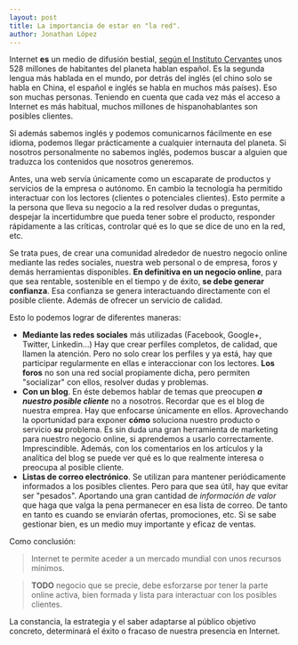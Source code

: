 ```yaml
---
layout: post
title: La importancia de estar en "la red".
author: Jonathan López
---
```



Internet **es** un medio de difusión bestial, [según el Instituto Cervantes][1] unos  528 
millones de habitantes del planeta hablan español. Es la segunda lengua más hablada en el
mundo, por detrás del inglés (el chino solo se habla en China, el español e inglés se 
habla en muchos más países). Eso son muchas personas. Teniendo en cuenta que cada vez más
el acceso a Internet es más habitual, muchos millones de hispanohablantes son posibles
clientes. 

Si además sabemos inglés y podemos comunicarnos fácilmente en ese idioma, podemos llegar
prácticamente a cualquier internauta del planeta. Si nosotros personalmente no sabemos inglés, 
podemos buscar a alguien que traduzca los contenidos que nosotros generemos.

Antes, una web servía únicamente como un escaparate de productos y servicios de la empresa
o autónomo. En cambio la tecnología ha permitido interactuar con los lectores (clientes
o potenciales clientes). Esto permite a la persona que lleva su negocio a la red resolver 
dudas o preguntas, despejar la incertidumbre que pueda tener sobre el producto, responder
rápidamente a las críticas, controlar qué es lo que se dice de uno en la red, etc.

Se trata pues, de crear una comunidad alrededor de nuestro negocio online mediante las
redes sociales, nuestra web personal o de empresa, foros y demás herramientas disponibles.
**En definitiva en un negocio online**, para que sea rentable, sostenible en el tiempo y de
éxito, **se debe generar confianza**. Esa confianza se genera interactuando directamente con
el posible cliente. Además de ofrecer un servicio de calidad.

Esto lo podemos lograr de diferentes maneras:

* **Mediante las redes sociales** más utilizadas (Facebook, Google+, Twitter,
Linkedin...) Hay que crear perfiles completos, de calidad, que llamen la atención. Pero no solo
crear los perfiles y ya está, hay que participar regularmente en ellas e interaccionar con los
lectores. **Los foros** no son una red social propiamente dicha, pero permiten "socializar" con ellos, resolver dudas y problemas.
* **Con un blog**. En éste debemos hablar de temas que preocupen ***a nuestro posible cliente***
no a nosotros. Recordar que es el blog de nuestra emprea. Hay que enfocarse únicamente en ellos. Aprovechando la oportunidad para
exponer **cómo** soluciona nuestro producto o servicio ***su*** problema. Es sin duda
una gran herramienta de marketing para nuestro negocio online, si aprendemos a usarlo correctamente.
Imprescindible. Además, con los comentarios en los artículos y la analítica del blog se
puede ver qué es lo que realmente interesa o preocupa al posible cliente.
* **Listas de correo electrónico**. Se utilizan para mantener periódicamente informados a
los posibles clientes. Pero para que sea útil, hay que evitar ser "pesados". Aportando una
gran cantidad de *información de valor* que haga que valga la pena permanecer en esa lista de correo.
De tanto en tanto es cuando se enviarán ofertas, promociones, etc. Si se sabe gestionar
bien, es un medio muy importante y eficaz de ventas.

Como conclusión:

> Internet te permite aceder a un mercado mundial con unos recursos mínimos.

> **TODO** negocio que se precie, debe esforzarse por tener la parte online
> activa, bien formada y lista para interactuar con los posibles clientes.

La constancia, la estrategia y el saber adaptarse al público objetivo concreto, determinará el éxito o fracaso de nuestra presencia en Internet.



[1]: http://eldiae.es/wp-content/uploads/2013/06/2013_espanol_lengua_vivaw
